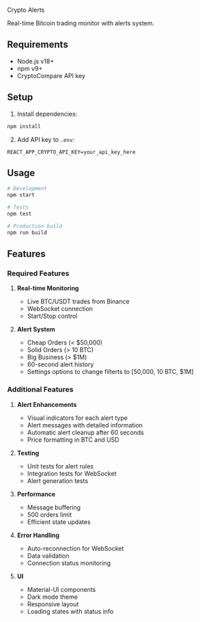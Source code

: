 Crypto Alerts

Real-time Bitcoin trading monitor with alerts system.

## Requirements

- Node.js v18+
- npm v9+
- CryptoCompare API key

## Setup

1. Install dependencies:
```bash
npm install
```

2. Add API key to `.env`:
```
REACT_APP_CRYPTO_API_KEY=your_api_key_here
```

## Usage

```bash
# Development
npm start

# Tests
npm test

# Production build
npm run build
```

## Features

### Required Features
1. **Real-time Monitoring**
   - Live BTC/USDT trades from Binance
   - WebSocket connection
   - Start/Stop control

2. **Alert System**
   - Cheap Orders (< $50,000)
   - Solid Orders (> 10 BTC)
   - Big Business (> $1M)
   - 60-second alert history
   - Settings options to change filterts to [50,000, 10 BTC, $1M]

### Additional Features
1. **Alert Enhancements**
   - Visual indicators for each alert type
   - Alert messages with detailed information
   - Automatic alert cleanup after 60 seconds
   - Price formatting in BTC and USD

2. **Testing**
   - Unit tests for alert rules
   - Integration tests for WebSocket
   - Alert generation tests

3. **Performance**
   - Message buffering
   - 500 orders limit
   - Efficient state updates

4. **Error Handling**
   - Auto-reconnection for WebSocket
   - Data validation
   - Connection status monitoring

5. **UI**
   - Material-UI components
   - Dark mode theme
   - Responsive layout
   - Loading states with status info
